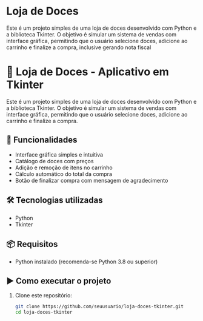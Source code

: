 # Loja de Doces
Este é um projeto simples de uma loja de doces desenvolvido com Python e a biblioteca Tkinter. O objetivo é simular um sistema de vendas com interface gráfica, permitindo que o usuário selecione doces, adicione ao carrinho e finalize a compra, inclusive gerando nota fiscal

# 🍬 Loja de Doces - Aplicativo em Tkinter

Este é um projeto simples de uma loja de doces desenvolvido com Python e a biblioteca Tkinter. O objetivo é simular um sistema de vendas com interface gráfica, permitindo que o usuário selecione doces, adicione ao carrinho e finalize a compra.

## 🚀 Funcionalidades

- Interface gráfica simples e intuitiva
- Catálogo de doces com preços
- Adição e remoção de itens no carrinho
- Cálculo automático do total da compra
- Botão de finalizar compra com mensagem de agradecimento

## 🛠️ Tecnologias utilizadas

- Python 
- Tkinter

## 📦 Requisitos

- Python instalado (recomenda-se Python 3.8 ou superior)

## ▶️ Como executar o projeto

1. Clone este repositório:
   ```bash
   git clone https://github.com/seuusuario/loja-doces-tkinter.git
   cd loja-doces-tkinter

